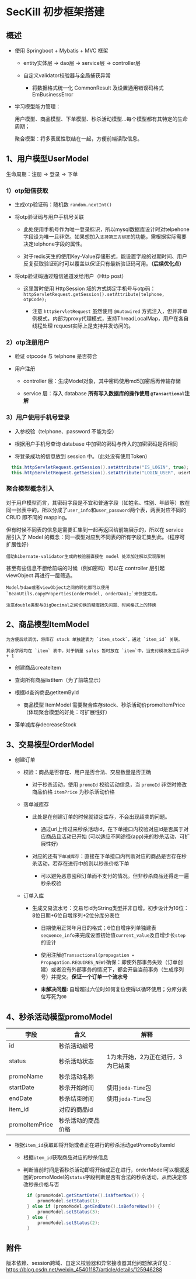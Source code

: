 # SecKill 初步框架搭建

## 概述

- 使用 Springboot + Mybatis + MVC 框架

  - entity实体层 -> dao层 -> service层 -> controller层
  
  - 自定义validator校验器与全局捕获异常

    - 将数据格式统一化 CommonResult 及设置通用错误码格式 EmBusinessError
    
- 学习模型能力管理：

    用户模型、商品模型、下单模型、秒杀活动模型...每个模型都有其特定的生命周期；

    聚合模型：将多表属性联结在一起，方便前端读取信息。

## 1、用户模型UserModel

生命周期：注册 -> 登录 -> 下单

### 1）otp短信获取

- 生成otp验证码：随机数 `random.nextInt()`

- 将otp验证码与用户手机号关联

  - 此处使用手机号作为唯一登录标识，所以mysql数据库设计时对telpehone字段设为唯一且非空。如果想加入`支持第三方绑定`的功能，需根据实际需要决定telphone字段的属性。

  - 对于redis天生的使用Key-Value存储形式，能设置字段的过期时间、用户反复获取验证码时可以覆盖以保证只有最新验证码可用。**（后续优化点）**
  
- 将otp验证码通过短信通道发给用户（Http post）

  - 这里暂时使用 HttpSession 域的方式绑定手机号与otp码：`httpServletRequest.getSession().setAttribute(telphone, otpCode);`
  
    - 注意 `httpServletRequest` 虽然使用 `@Autowired` 方式注入，但并非单例模式，内部为proxy代理模式，支持ThreadLocalMap，用户在各自线程处理 request实际上是支持并发访问的。
    
### 2）otp注册用户

- 验证 otpcode 与 telphone 是否符合

- 用户注册

  - controller 层：生成Model对象，其中密码使用md5加密后再传输存储

  - service 层：存入 database **所有写入数据库的操作使用 `@Tansactional`注解**

### 3）用户使用手机号登录

- 入参校验（telphone、password 不能为空）

- 根据用户手机号查询 database 中加密的密码与传入的加密密码是否相同

- 将登录成功的信息放到 session 中。（此处没有使用Token）

```java
  this.httpServletRequest.getSession().setAttribute("IS_LOGIN", true);
  this.httpServletRequest.getSession().setAttribute("LOGIN_USER", userModel);
```   

### 聚合模型概念引入

对于用户模型而言，其密码字段是不宜和普通字段（如姓名、性别、年龄等）放在同一张表中的，所以分成了`user_info`和`user_password`两个表，两表对应不同的 CRUD 即不同的 mapping。

但有时候不同表的信息是需要汇集到一起再返回给前端展示的，所以在 service 层引入了 Model 的概念：同一模型对应到不同表的所有字段汇集到此。（程序可扩展性好）

    借助hibernate-validator生成的校验器直接在 model 处添加注解以实现限制

甚至有些信息不想给前端的时候（例如密码）可以在 controller 层引起 viewObject 再进行一层筛选。

    Model与dao或者viewObject之间的转化都可以使用`BeanUtils.copyProperties(orderModel, orderDao);`来快捷完成。
    
    注意double类型与BigDecimal之间切换的精度损失问题、时间格式上的转换

## 2、商品模型ItemModel

    为方便后续调优，将库存 stock 单独建表为 `item_stock`，通过 `item_id` 关联。
    
    其余字段均在 `item` 表中，对于销量 sales 暂时放在 `item`中，当支付模块发生后异步 + 1

- 创建商品createItem

- 查询所有商品listItem（为了前端显示）

- 根据id查询商品getItemById
  
  - 商品模型 ItemModel 需要聚合库存stock、秒杀活动价promoItemPrice（体现聚合模型的好处：可扩展性好）
  
- 落单减库存decreaseStock

## 3、交易模型OrderModel

- 创建订单

  - 校验：商品是否存在、用户是否合法、交易数量是否正确
  
    - 对于秒杀活动，使用 `promoId` 校验活动信息，当 `promoId` 非空时修改商品价格 `itemPrice` 为秒杀活动价格
    
  - 落单减库存
  
    - 此处是在创建订单的时候就锁定库存，不会出现超卖的问题。
 
      - 通过url上传过来秒杀活动id，在下单接口内校验对应id是否属于对应商品且活动已开始 (可以适应不同途径(app)来的秒杀活动，可扩展性好)
 
    - 对应的还有`下单减库存`：直接在下单接口内判断对应的商品是否存在秒杀活动，若存在进行中的则以秒杀价格下单

      - 可以避免恶意囤积订单而不支付的情况。但非秒杀商品还得走一遍秒杀校验
      
  - 订单入库
  
    - 生成交易流水号：交易号id为String类型并非自增。初步设计为16位：8位日期+6位自增序列+2位分库分表位
    
      - 日期使用正常年月日的格式；6位自增序列单独建表`sequence_info`来完成设置初始值`current_value`及自增步长`step`的设计
      
      - 使用注解`@Transactional(propagation = Propagation.REQUIRES_NEW)`确保：即使外部事务失败（订单创建）或者没有外部事务的情况下，都会开启当前事务（生成序列号）并提交。**保证一个订单一个流水号**
      
      - **未解决问题:** 自增超过六位时如何复位使得以循环使用；分库分表位写死为`00`
      
## 4、秒杀活动模型promoModel

|字段|含义|解释|
|----|----|----|
|id|秒杀活动编号||
|status|秒杀活动状态|1为未开始，2为正在进行，3为已结束|
|promoName|秒杀活动名称||
|startDate|秒杀开始时间|使用`joda-Time`包|
|endDate|秒杀结束时间|使用`joda-Time`包|
|item_id|对应的商品id||
|promoItemPrice|秒杀活动的商品价格||

- 根据`item_id`获取即将开始或者正在进行的秒杀活动getPromoByItemId

  - 根据`item_id`获取商品对应的秒杀信息

  - 判断当前时间是否秒杀活动即将开始或正在进行，orderModel可以根据返回的promoModel的`status`字段判断是否有合法的秒杀活动，从而决定修改秒杀价格与否
  
```java
        if (promoModel.getStartDate().isAfterNow()) {
            promoModel.setStatus(1);
        } else if (promoModel.getEndDate().isBeforeNow()) {
            promoModel.setStatus(3);
        } else {
            promoModel.setStatus(2);
        }
```     
  
## 附件

版本依赖、session跨域、自定义校验器和异常接收器其他问题解决详见：<https://blog.csdn.net/weixin_45401187/article/details/125946288>


